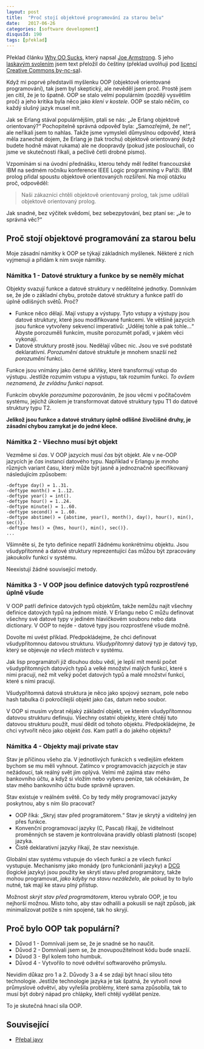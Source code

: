 ```yaml
---
layout: post
title:  "Proč stojí objektové programování za starou belu"
date:   2017-06-26
categories: [software development]
disqusId: 190
tags: [překlad]
---
```


Překlad článku [Why OO Sucks](http://harmful.cat-v.org/software/OO_programming/why_oo_sucks), který napsal [Joe Armstrong](https://twitter.com/joeerl). S jeho [laskavým svolením](https://twitter.com/joeerl/status/877411016807731200) jsem text přeložil do češtiny (překlad uvolňuji pod [licencí Creative Commons by-nc-sa](http://creativecommons.org/licenses/by-nc-sa/3.0/cz/)).

Když mi poprvé představili myšlenku OOP (objektově orientované programování), tak jsem byl skeptický, ale nevěděl jsem proč. Prostě jsem jen cítil, že je to špatně. OOP se stalo velmi populárním (později vysvětlím proč) a jeho kritika byla něco jako _klení v kostele_. OOP se stalo něčím, co každý slušný jazyk musel mít.

<!--more-->

Jak se Erlang stával populárnějším, ptali se nás: „Je Erlang objektově orientovaný?“ Pochopitelně správná odpověď byla: „Samozřejmě, že ne!“, ale neříkali jsem to nahlas. Takže jsme vymysleli důmyslnou odpověď, která měla zanechat dojem, že Erlang je (tak trochu) objektově orientovaný (když budete hodně mávat rukama) ale ne doopravdy (pokud jste poslouchali, co jsme ve skutečnosti říkali, a pečlivě četli drobné písmo).

Vzpomínám si na úvodní přednášku, kterou tehdy měl ředitel francouzské IBM na sedmém ročníku konference IEEE Logic programming v Paříži. IBM prolog přidal spoustu objektově orientovaných rozšíření. Na moji otázku proč, odpověděl:

> Naši zákazníci chtěli objektově orientovaný prolog, tak jsme udělali objektově orientovaný prolog.

Jak snadné, bez výčitek svědomí, bez sebezpytování, bez ptaní se: „Je to správná věc?“

## Proč stojí objektové programování za starou belu
Moje zásadní námitky k OOP se týkají základních myšlenek. Některé z nich vyjmenuji a přidám k nim svoje námitky.

### Námitka 1 - Datové struktury a funkce by se neměly míchat
Objekty svazují funkce a datové struktury v nedělitelné jednotky. Domnívám se, že jde o základní chybu, protože datové struktury a funkce patří do úplně odlišných světů. Proč?

* Funkce něco dělají. Mají vstupy a výstupy. Tyto vstupy a výstupy jsou datové struktury, které jsou modifikované funkcemi. Ve většině jazycích jsou funkce vytvořeny sekvencí imperativů: „Udělej tohle a pak tohle…“ Abyste porozuměli funkcím, musíte porozumět pořadí, v jakém věci vykonají.
* Datové struktury prostě jsou. Nedělají vůbec nic. Jsou ve své podstatě deklarativní. _Porozumění_ datové struktuře je mnohem snazší než _porozumění_ funkci.

Funkce jsou vnímány jako černé skříňky, které transformují vstup do výstupu. Jestliže  rozumím vstupu a výstupu, tak rozumím funkci. _To ovšem neznamená, že zvládnu funkci napsat._

Funkcím obvykle _porozumíme_ pozorováním, že jsou věcmi v počítačovém systému, jejichž úkolem je transformovat datové struktury typu T1 do datové struktury typu T2.


**Jelikož jsou funkce a datové struktury úplně odlišné živočišné druhy, je zásadní chybou zamykat je do jedné klece.**

### Námitka 2 - Všechno musí být objekt

Vezměme si  _čas_. V OOP jazycích musí _čas_ být objekt. Ale v ne-OOP jazycích je _čas_ instancí datového typu. Například v Erlangu je mnoho různých variant času, který může být jasně a jednoznačně specifikovaný následujícím způsobem:

    -deftype day() = 1..31.
    -deftype month() = 1..12.
    -deftype year() = int().
    -deftype hour() = 1..24.
    -deftype minute() = 1..60.
    -deftype second() = 1..60.
    -deftype abstime() = {abstime, year(), month(), day(), hour(), min(), sec()}.
    -deftype hms() = {hms, hour(), min(), sec()}.
    ...

Všimněte si, že tyto definice nepatří žádnému konkrétnímu objektu. Jsou všudypřítomné a datové struktury reprezentující čas můžou být zpracovány jakoukoliv funkcí v systému.

Neexistují žádné související metody.

### Námitka 3 - V OOP jsou definice datových typů rozprostřené úplně všude

V OOP patří definice datových typů objektům, takže nemůžu najít všechny definice datových typů na jednom místě. V Erlangu nebo C můžu definovat všechny své datové typy v jediném hlavičkovém souboru nebo data dictionary. V OOP to nejde - datové typy jsou rozprostřené všude možně.

Dovolte mi uvést příklad. Předpokládejme, že chci definovat všudypřítomnou datovou strukturu. *Všudypřítomný* datový typ je datový typ, který se objevuje _na všech místech_ v systému. 

Jak lisp programátoři již dlouhou dobu vědí, je lepší mít menší počet všudypřítomných datových typů a velké množství malých funkcí, které s nimi pracují, než mít velký počet datových typů a malé množství funkcí, které s nimi pracují.

Všudypřítomná datová struktura je něco jako spojový seznam, pole nebo hash tabulka či pokročilejší objekt jako čas, datum nebo soubor.

V OOP si musím vybrat nějaký základní objekt, ve kterém všudypřítomnou datovou strukturu definuju. Všechny ostatní objekty, které chtějí tuto datovou strukturu použít, musí dědit od tohoto objektu. Předpokládejme, že chci vytvořit něco jako objekt _čas_. Kam patří a do jakého objektu?

### Námitka 4 - Objekty mají private stav

Stav je příčinou všeho zla. V jednotlivých funkcích s vedlejším efektem bychom se mu měli vyhnout. Zatímco v programovacích jazycích je stav nežádoucí, tak reálný svět jím oplývá. Velmi mě zajímá stav mého bankovního účtu, a když si vložím nebo vyberu peníze, tak očekávám, že stav mého bankovního účtu bude správně upraven.

Stav existuje v reálném světě. Co by tedy měly programovací jazyky poskytnou, aby s ním šlo pracovat?

* OOP říká: „Skryj stav před programátorem.“ Stav je skrytý a viditelný jen přes funkce. 
* Konvenční programovací jazyky (C, Pascal) říkají, že viditelnost proměnných se stavem je kontrolována pravidly oblasti platnosti (scope) jazyka. 
* Čistě deklarativní jazyky říkají, že stav neexistuje.

Globální stav systému vstupuje do všech funkcí a ze všech funkcí vystupuje. Mechanismy jako monády (pro funkcionánlí jazyky) a [DCG](https://en.wikipedia.org/wiki/Definite_clause_grammar) (logické jazyky) jsou použity ke skrytí stavu před programátory, takže mohou programovat, _jako kdyby na stavu nezáleželo_, ale pokud by to bylo nutné, tak mají ke stavu plný přístup.

Možnost _skrýt stav před programátorem_, kterou vybralo OOP, je tou nejhorší možnou. Místo toho, aby stav odhalili a pokusili se najít způsob, jak minimalizovat potíže s ním spojené, tak ho skryjí.

## Proč bylo OOP tak populární?

* Důvod 1 - Domnívali jsem se, že je snadné se ho naučit.
* Důvod 2 - Domnívali jsem se, že znovupoužitelnost kódu bude snazší.
* Důvod 3 - Byl kolem toho humbuk.
* Důvod 4 - Vytvořilo to nové odvětví softwarového průmyslu.

Nevidím důkaz pro 1 a 2. Důvody 3 a 4 se zdají být hnací silou této technologie. Jestliže technologie jazyka je tak špatná, že vytvoří nové průmyslové odvětví, aby vyřešila problémy, které sama způsobila, tak to musí být dobrý nápad pro chlápky, kteří chtějí vydělat peníze.

To je skutečná hnací síla OOP.

## Související

* [Přebal javy](https://blog.zvestov.cz/software%20development/2013/05/23/prebal-javy.html)